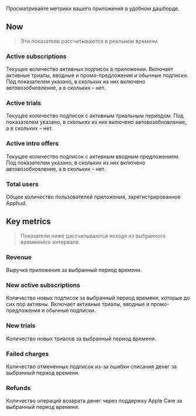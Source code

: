 Просматривайте метрики вашего приложения в удобном дашборде.

## Now

> Эти показатели рассчитываются в реальном времени.
>

### Active subscriptions

Текущее количество активных подписок в приложении. Включает активные триалы, вводные и промо-предложения и обычные подписки. Под показателем указано, в скольких из них включено автовозобновление, а в скольких – нет.

### Active trials

Текущее количество подписок с активным триальным периодом. Под показателем указано, в скольких из них включено автовозобновление, а в скольких – нет.

### Active intro offers

Текущее количество подписок с активным вводным предложением. Под показателем указано, в скольких из них включено автовозобновление, а в скольких – нет.

### Total users

Общее количество пользователей приложения, зарегистрированное Apphud.

## Key metrics

> Показатели ниже рассчитываются исходя из выбранного временнóго интервала.
>

### Revenue

Выручка приложения за выбранный период времени.

### New active subscriptions

Количество новых подписок за выбранный период времени, которые до сих пор активны. Включает активные триалы, вводные и промо-предложения и обычные подписки.

### New trials

Количество новых триалов за выбранный период времени.

### Failed charges

Количество отмененных подписок из-за ошибки списания денег за выбранный период времени.

### Refunds

Количество операций возврата денег через поддержку Apple Care за выбранный период времени.